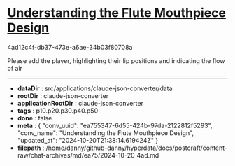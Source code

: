 # [Understanding the Flute Mouthpiece Design](https://claude.ai/chat/ea755347-6d55-424b-97da-2122812f5293)

4ad12c4f-db37-473e-a6ae-34b03f80708a

Please add the player, highlighting their lip positions and indicating the flow of air

---

* **dataDir** : src/applications/claude-json-converter/data
* **rootDir** : claude-json-converter
* **applicationRootDir** : claude-json-converter
* **tags** : p10.p20.p30.p40.p50
* **done** : false
* **meta** : {
  "conv_uuid": "ea755347-6d55-424b-97da-2122812f5293",
  "conv_name": "Understanding the Flute Mouthpiece Design",
  "updated_at": "2024-10-20T21:38:14.619424Z"
}
* **filepath** : /home/danny/github-danny/hyperdata/docs/postcraft/content-raw/chat-archives/md/ea75/2024-10-20_4ad.md